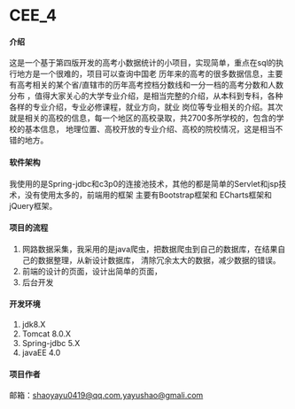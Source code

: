 # CEE_4

#### 介绍

这是一个基于第四版开发的高考小数据统计的小项目，实现简单，重点在sql的执行地方是一个很难的，项目可以查询中国老
历年来的高考的很多数据信息，主要有高考相关的某个省/直辖市的历年高考控档分数线和一分一档的高考分数和人数分布
，值得大家关心的大学专业介绍，是相当完整的介绍，从本科到专科，各种各样的专业介绍，专业必修课程，就业方向，就业
岗位等专业相关的介绍。其次就是相关的高校的信息，每一个地区的高校录取，共2700多所学校的，包含的学校的基本信息，
地理位置、高校开放的专业介绍、高校的院校情况，这是相当不错的地方。
#### 软件架构

我使用的是Spring-jdbc和c3p0的连接池技术，其他的都是简单的Servlet和jsp技术，没有使用太多的，前端用的框架
主要有Bootstrap框架和 ECharts框架和jQuery框架。

#### 项目的流程

1. 网路数据采集，我采用的是java爬虫，把数据爬虫到自己的数据库，在结果自己的数据整理，从新设计数据库，
清除冗余太大的数据，减少数据的错误。
2. 前端的设计的页面，设计出简单的页面，
3. 后台开发

#### 开发环境

1. jdk8.X
2. Tomcat 8.0.X
3. Spring-jdbc 5.X
4. javaEE 4.0

#### 项目作者

邮箱：shaoyayu0419@qq.com,yayushao@gmali.com


